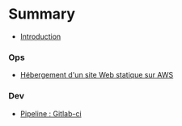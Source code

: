 # Summary

* [Introduction](README.md)

### Ops

* [Hébergement d'un site Web statique sur AWS](content/hebergement-site-web-statique-aws.md)

### Dev

* [Pipeline : Gitlab-ci](content/pipeline-gitlab-ci.md)
